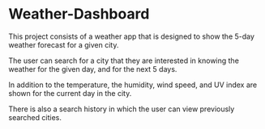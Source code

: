 # Weather-Dashboard

This project consists of a weather app that is designed to show the 5-day weather forecast for a given city. 

The user can search for a city that they are interested in knowing the weather for the given day, and for the next 5 days. 

In addition to the temperature, the humidity, wind speed, and UV index are shown for the current day in the city.

There is also a search history in which the user can view previously searched cities.